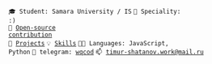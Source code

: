 <code>🎓 Student: Samara University / IS</code>
<code>👷 Speciality: :)</code><br>
<code>👀 [Open-source contribution](CONTRIBUTION.md)</code><br>
<code>🧻 [Projects](PROJECTS.md)</code>
<code>💡 [Skills](SKILLS.md)</code>
<code>🧑‍💻 Languages: JavaScript, Python</code>
<code>💬 telegram: [wqcod](https://t.me/wqcod)</code>
<code>📫 [timur-shatanov.work@mail.ru](mailto:timur-shatanov.work@mail.ru)</code>
